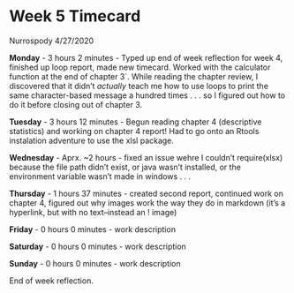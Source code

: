 Week 5 Timecard
================
Nurrospody
4/27/2020

**Monday** - 3 hours 2 minutes - Typed up end of week reflection for
week 4, finished up loop report, made new timecard. Worked with the
calculator function at the end of chapter 3\`. While reading the chapter
review, I discovered that it didn’t *actually* teach me how to use loops
to print the same character-based message a hundred times . . . so I
figured out how to do it before closing out of chapter 3.

**Tuesday** - 3 hours 12 minutes - Begun reading chapter 4 (descriptive
statistics) and working on chapter 4 report\! Had to go onto an Rtools
instalation adventure to use the xlsl package.

**Wednesday** - Aprx. \~2 hours - fixed an issue wehre I couldn’t
require(xlsx) because the file path didn’t exist, or java wasn’t
installed, or the environment variable wasn’t made in windows . . .

**Thursday** - 1 hours 37 minutes - created second report, continued
work on chapter 4, figured out why images work the way they do in
markdown (it’s a hyperlink, but with no text–instead an \! image)

**Friday** - 0 hours 0 minutes - work description

**Saturday** - 0 hours 0 minutes - work description

**Sunday** - 0 hours 0 minutes - work description

End of week reflection.
